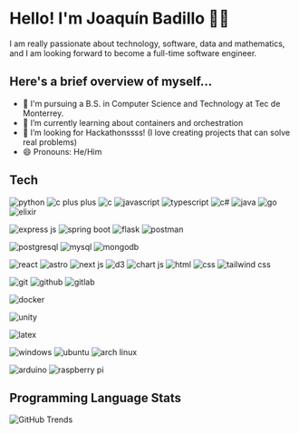 # Hello! I'm Joaquín Badillo 👨‍💻

I am really passionate about technology, software, data and mathematics, and I am looking forward to become a full-time software engineer.

## Here's a brief overview of myself... 
- 🔭 I'm pursuing a B.S. in Computer Science and Technology at Tec de Monterrey.
- 🌱 I’m currently learning about containers and orchestration
- 🤔 I’m looking for Hackathonssss! (I love creating projects that can solve real problems)
- 😄 Pronouns: He/Him

## Tech
![python](https://img.shields.io/badge/Python-323330?style=for-the-badge&logo=python&logoColor=007EC6)
![c plus plus](https://img.shields.io/badge/C%2B%2B-323330?style=for-the-badge&logo=c%2B%2B&logoColor=00599C)
![c](https://img.shields.io/badge/C-323330?style=for-the-badge&logo=c&logoColor=00599C)
![javascript](https://img.shields.io/badge/JavaScript-323330?style=for-the-badge&logo=javascript&logoColor=F7DF1E)
![typescript](https://img.shields.io/badge/TypeScript-323330?style=for-the-badge&logo=typescript&logoColor=007ACC)
![c#](https://img.shields.io/badge/C%23-323330?style=for-the-badge&logo=c-sharp&logoColor=9B4F96)
![java](https://img.shields.io/badge/OpenJDK-323330?style=for-the-badge&logo=openjdk&logoColor=ED8B00)
![go](https://img.shields.io/badge/Go-323330?style=for-the-badge&logo=go&logoColor=00ADD8)
![elixir](https://img.shields.io/badge/Elixir-323330?style=for-the-badge&logo=elixir&logoColor=4B275F)

![express js](https://img.shields.io/badge/Express%20js-000000?style=for-the-badge&logo=express&logoColor=white)
![spring boot](https://img.shields.io/badge/Spring_Boot-F2F4F9?style=for-the-badge&logo=spring-boot)
![flask](https://img.shields.io/badge/Flask-3CAABF?style=for-the-badge&logo=flask&logoColor=white)
![postman](https://img.shields.io/badge/Postman-FF6C37?style=for-the-badge&logo=Postman&logoColor=white)

![postgresql](https://img.shields.io/badge/PostgreSQL-316192?style=for-the-badge&logo=postgresql&logoColor=white)
![mysql](https://img.shields.io/badge/MySQL-F29111?style=for-the-badge&logo=mysql&logoColor=white)
![mongodb](https://img.shields.io/badge/MongoDB-4EA94B?style=for-the-badge&logo=mongodb&logoColor=white)

![react](https://img.shields.io/badge/React-20232A?style=for-the-badge&logo=react&logoColor=61DAFB)
![astro](https://img.shields.io/badge/Astro-0C1222?style=for-the-badge&logo=astro&logoColor=FDFDFE)
![next js](https://img.shields.io/badge/next%20js-000000?style=for-the-badge&logo=nextdotjs&logoColor=white)
![d3](https://img.shields.io/badge/d3%20js-F9A03C?style=for-the-badge&logo=d3.js&logoColor=white)
![chart js](https://img.shields.io/badge/Chart%20js-FF6384?style=for-the-badge&logo=chartdotjs&logoColor=white)
![html](https://img.shields.io/badge/HTML5-E34F26?style=for-the-badge&logo=html5&logoColor=white)
![css](https://img.shields.io/badge/CSS3-1572B6?style=for-the-badge&logo=css3&logoColor=white)
![tailwind css](https://img.shields.io/badge/Tailwind_CSS-38B2AC?style=for-the-badge&logo=tailwind-css&logoColor=white)

![git](https://img.shields.io/badge/GIT-E44C30?style=for-the-badge&logo=git&logoColor=white)
![github](https://img.shields.io/badge/GitHub-100000?style=for-the-badge&logo=github&logoColor=white)
![gitlab](https://img.shields.io/badge/GitLab-330F63?style=for-the-badge&logo=gitlab&logoColor=white)

![docker](https://img.shields.io/badge/Docker-2CA5E0?style=for-the-badge&logo=docker&logoColor=white)

![unity](https://img.shields.io/badge/Unity-100000?style=for-the-badge&logo=unity&logoColor=white)

![latex](https://img.shields.io/badge/LaTeX-47A141?style=for-the-badge&logo=LaTeX&logoColor=white)

![windows](https://img.shields.io/badge/Windows-0078D6?style=for-the-badge&logo=windows&logoColor=white)
![ubuntu](https://img.shields.io/badge/Ubuntu-E95420?style=for-the-badge&logo=ubuntu&logoColor=white)
![arch linux](https://img.shields.io/badge/Arch_Linux-1793D1?style=for-the-badge&logo=arch-linux&logoColor=white)

![arduino](https://img.shields.io/badge/Arduino-00979D?style=for-the-badge&logo=Arduino&logoColor=white)
![raspberry pi](https://img.shields.io/badge/Raspberry%20Pi-A22846?style=for-the-badge&logo=Raspberry%20Pi&logoColor=white)

## Programming Language Stats
![GitHub Trends](https://api.githubtrends.io/user/svg/JoaquinBadillo/langs?time_range=all_time&theme=dark)
